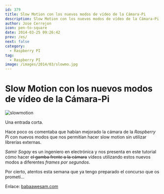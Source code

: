 ```yaml
---
id: 379
title: Slow Motion con los nuevos modos de vídeo de la Cámara-Pi
description: Slow Motion con los nuevos modos de vídeo de la Cámara-Pi
author: Jose Cerrejon
icon: pen-to-square
date: 2014-03-25 09:26:42
prev: /es/
next: false
category:
  - Raspberry PI
tag:
  - Raspberry PI
image: /images/2014/03/slowmo.jpg
---
```


# Slow Motion con los nuevos modos de vídeo de la Cámara-Pi

![slowmotion](/images/2014/03/slowmo.jpg)

Una entrada corta.

Hace poco os comentaba que habían mejorado la cámara de la *Raspberry Pi* con nuevos modos que nos permitían hacer slow motion sin utilizar librerías externas. 

*Samir Sogay* es un ingeniero en electrónica y nos presenta en este tutorial cómo hacer  ~~el gamba frente a la cámara~~ vídeos utilizando estos nuevos modos a diferentes *frames por segundos*.

Por cierto, atentos esta semana que ya tengo preparado el concurso que os prometí…

Enlace: [babaawesam.com](http://babaawesam.com/2014/03/24/shooting-slow-motion-videos-using-raspberry-pi-camera/)